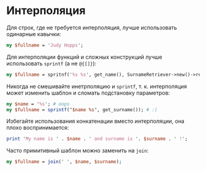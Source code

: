 Интерполяция
============

Для строк, где не требуется интерполяция, лучше использовать одинарные кавычки:

```perl
my $fullname = 'Judy Hopps';
```

Для интерполяции функций и сложных конструкций лучше использовать `sprintf` (а не `@{[]}`):

```perl
my $fullname = spritnf('%s %s', get_name(), SurnameRetriever->new()->retrieve());
```

Никогда не смешивайте инетрполяцию и `sprintf`, т. к. интерполяция может изменить шаблон и сломать подстановку параметров:

```perl
my $name = '%s'; # oops
my $fullname = sprintf("$name %s", get_surname()); # :(
```

Избегайте использования конкатенации вместо интерполяции, она плохо воспринимается:

```perl
print 'My name is ' . $name . ' and surname is '. $surname . ' !';
```
Часто примитивный шаблон можно заменить на `join`:

```perl
my $fullname = join(' ', $name, $surname);
```

